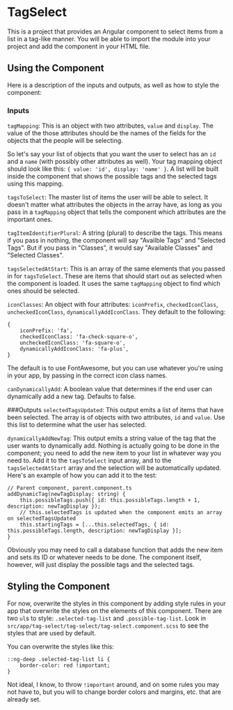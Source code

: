 # TagSelect

This is a project that provides an Angular component to select items from a list in a tag-like manner. You will be able to import the module into your project and add the component in your HTML file.

## Using the Component

Here is a description of the inputs and outputs, as well as how to style the component:

### Inputs
`tagMapping`: This is an object with two attributes, `value` and `display`. The value of the those attributes should be the names of the fields for the objects that the people will be selecting.

So let's say your list of objects that you want the user to select has an `id` and a `name` (with possibly other attributes as well). Your tag mapping object should look like this: `{ value: 'id', display: 'name' }`. A list will be built inside the component that shows the possible tags and the selected tags using this mapping.

`tagsToSelect`: The master list of items the user will be able to select. It doesn't matter what attributes the objects in the array have, as long as you pass in a `tagMapping` object that tells the component which attributes are the important ones.

`tagItemIdentifierPlural`: A string (plural) to describe the tags. This means if you pass in nothing, the component will say "Availble Tags" and "Selected Tags". But if you pass in "Classes", it would say "Available Classes" and "Selected Classes".

`tagsSelectedAtStart`: This is an array of the same elements that you passed in for `tagsToSelect`. These are items that should start out as selected when the component is loaded. It uses the same `tagMapping` object to find which ones should be selected.

`iconClasses`: An object with four attributes: `iconPrefix`, `checkedIconClass`, `uncheckedIconClass`, `dynamicallyAddIconClass`. They default to the following:

```
{
    iconPrefix: 'fa',
    checkedIconClass: 'fa-check-square-o',
    uncheckedIconClass: 'fa-square-o',
    dynamicallyAddIconClass: 'fa-plus',
}
```
The default is to use FontAwesome, but you can use whatever you're using in your app, by passing in the correct icon class names.

`canDynamicallyAdd`: A boolean value that determines if the end user can dynamically add a new tag. Defaults to false.

###Outputs
`selectedTagsUpdated`: This output emits a list of items that have been selected. The array is of objects with two attributes, `id` and `value`. Use this list to determine what the user has selected.

`dynamicallyAddNewTag`: This output emits a string value of the tag that the user wants to dynamically add. Nothing is actually going to be done in the component; you need to add the new item to your list in whatever way you need to. Add it to the `tagsToSelect` input array, and to the `tagsSelectedAtStart` array and the selection will be automatically updated. Here's an example of how you can add it to the test:

```
// Parent component, parent.component.ts
addDynamicTag(newTagDisplay: string) {
    this.possibleTags.push({ id: this.possibleTags.length + 1, description: newTagDisplay });
	// this.selectedTags is updated when the component emits an array on selectedTagsUpdated
    this.startingTags = [...this.selectedTags, { id: this.possibleTags.length, description: newTagDisplay }];
}
```
Obviously you may need to call a database function that adds the new item and sets its ID or whatever needs to be done. The component itself, however, will just display the possible tags and the selected tags.

## Styling the Component

For now, overwrite the styles in this component by adding style rules in your app that overwrite the styles on the elements of this component. There are two `ul`s to style: `.selected-tag-list` and `.possible-tag-list`. Look in `src/app/tag-select/tag-select/tag-select.component.scss` to see the styles that are used by default.

You can overwrite the styles like this:

```
::ng-deep .selected-tag-list li {
	border-color: red !important;
}
```

Not ideal, I know, to throw `!important` around, and on some rules you may not have to, but you will to change border colors and margins, etc. that are already set.
